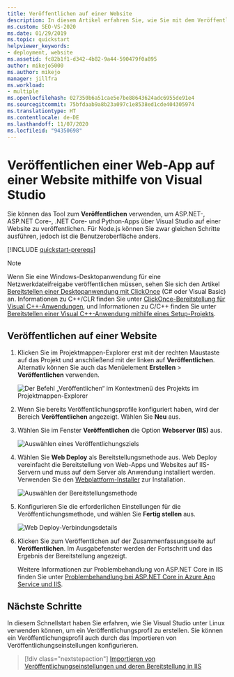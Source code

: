 ```yaml
---
title: Veröffentlichen auf einer Website
description: In diesem Artikel erfahren Sie, wie Sie mit dem Veröffentlichungstool ASP.NET-, ASP.NET Core-, .NET Core- und Python-Apps über Visual Studio auf einer Website veröffentlichen.
ms.custom: SEO-VS-2020
ms.date: 01/29/2019
ms.topic: quickstart
helpviewer_keywords:
- deployment, website
ms.assetid: fc82b1f1-d342-4b82-9a44-590479f0a895
author: mikejo5000
ms.author: mikejo
manager: jillfra
ms.workload:
- multiple
ms.openlocfilehash: 027350b6a51cae5e7be88643624adc6955de91e4
ms.sourcegitcommit: 75bfdaab9a8b23a097c1e8538ed1cde404305974
ms.translationtype: HT
ms.contentlocale: de-DE
ms.lasthandoff: 11/07/2020
ms.locfileid: "94350698"
---
```

# <a name="publish-a-web-app-to-a-web-site-using-visual-studio"></a>Veröffentlichen einer Web-App auf einer Website mithilfe von Visual Studio

Sie können das Tool zum **Veröffentlichen** verwenden, um ASP.NET-, ASP.NET Core-, .NET Core- und Python-Apps über Visual Studio auf einer Website zu veröffentlichen. Für Node.js können Sie zwar gleichen Schritte ausführen, jedoch ist die Benutzeroberfläche anders.

[!INCLUDE [quickstart-prereqs](includes/quickstart-prereqs.md)]

> [!NOTE]
> Wenn Sie eine Windows-Desktopanwendung für eine Netzwerkdateifreigabe veröffentlichen müssen, sehen Sie sich den Artikel [Bereitstellen einer Desktopanwendung mit ClickOnce](how-to-publish-a-clickonce-application-using-the-publish-wizard.md) (C# oder Visual Basic) an. Informationen zu C++/CLR finden Sie unter [ClickOnce-Bereitstellung für Visual C++-Anwendungen](/cpp/windows/clickonce-deployment-for-visual-cpp-applications), und Informationen zu C/C++ finden Sie unter [Bereitstellen einer Visual C++-Anwendung mithilfe eines Setup-Projekts](/cpp/windows/walkthrough-deploying-a-visual-cpp-application-by-using-a-setup-project).

## <a name="publish-to-a-web-site"></a>Veröffentlichen auf einer Website

1. Klicken Sie im Projektmappen-Explorer erst mit der rechten Maustaste auf das Projekt und anschließend mit der linken auf **Veröffentlichen**. Alternativ können Sie auch das Menüelement **Erstellen** > **Veröffentlichen** verwenden.

    ![Der Befehl „Veröffentlichen“ im Kontextmenü des Projekts im Projektmappen-Explorer](../deployment/media/quickstart-publish.png "„Veröffentlichen“ auswählen")

1. Wenn Sie bereits Veröffentlichungsprofile konfiguriert haben, wird der Bereich **Veröffentlichen** angezeigt. Wählen Sie **Neu** aus.

1. Wählen Sie im Fenster **Veröffentlichen** die Option **Webserver (IIS)** aus.

    ![Auswählen eines Veröffentlichungsziels](../deployment/media/quickstart-publish-iis.png "Auswählen von IIS, FTP, usw.")

1. Wählen Sie **Web Deploy** als Bereitstellungsmethode aus. Web Deploy vereinfacht die Bereitstellung von Web-Apps und Websites auf IIS-Servern und muss auf dem Server als Anwendung installiert werden. Verwenden Sie den [Webplattform-Installer](https://www.microsoft.com/web/downloads/platform.aspx) zur Installation.

    ![Auswählen der Bereitstellungsmethode](../deployment/media/quickstart-publish-iis-web-deploy.png "Auswählen von IIS, FTP, usw.")

1. Konfigurieren Sie die erforderlichen Einstellungen für die Veröffentlichungsmethode, und wählen Sie **Fertig stellen** aus. 

    ![Web Deploy-Verbindungsdetails](../deployment/media/quickstart-publish-iis-web-deploy-connection-details.png)

1. Klicken Sie zum Veröffentlichen auf der Zusammenfassungsseite auf **Veröffentlichen**. Im Ausgabefenster werden der Fortschritt und das Ergebnis der Bereitstellung angezeigt.

   Weitere Informationen zur Problembehandlung von ASP.NET Core in IIS finden Sie unter [Problembehandlung bei ASP.NET Core in Azure App Service und IIS](/aspnet/core/test/troubleshoot-azure-iis).

## <a name="next-steps"></a>Nächste Schritte

In diesem Schnellstart haben Sie erfahren, wie Sie Visual Studio unter Linux verwenden können, um ein Veröffentlichungsprofil zu erstellen. Sie können ein Veröffentlichungsprofil auch durch das Importieren von Veröffentlichungseinstellungen konfigurieren.

> [!div class="nextstepaction"]
> [Importieren von Veröffentlichungseinstellungen und deren Bereitstellung in IIS](tutorial-import-publish-settings-iis.md)
